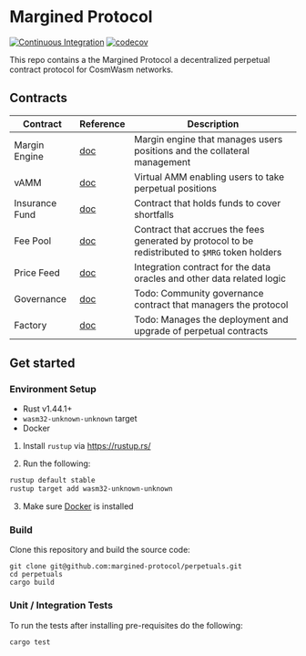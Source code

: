 # Margined Protocol

[![Continuous Integration](https://github.com/margined-protocol/perpetuals/actions/workflows/ci.yml/badge.svg)](https://github.com/margined-protocol/perpetuals/actions/workflows/ci.yml)
[![codecov](https://codecov.io/gh/margined-protocol/perpetuals/branch/main/graph/badge.svg?token=FDMKT04UWK)](https://codecov.io/gh/margined-protocol/perpetuals)


This repo contains a the Margined Protocol a decentralized perpetual contract protocol for CosmWasm networks.

## Contracts

| Contract              | Reference                                      | Description                                                                                           |
| --------------------- | ---------------------------------------------- | ----------------------------------------------------------------------------------------------------- |
| Margin Engine         | [doc](./contracts/margined_engine)             | Margin engine that manages users positions and the collateral management                              |
| vAMM                  | [doc](./contracts/margined_vamm)               | Virtual AMM enabling users to take perpetual positions                                                |
| Insurance Fund        | [doc](./contracts/margined_insurance_fund)     | Contract that holds funds to cover shortfalls                                                         |
| Fee Pool              | [doc](./contracts/margined_fee_pool)           | Contract that accrues the fees generated by protocol to be redistributed to `$MRG` token holders      |
| Price Feed            | [doc](./contracts/margined_price_feed)         | Integration contract for the data oracles and other data related logic                                |
| Governance            | [doc](./contracts/)                            | Todo: Community governance contract that managers the protocol                                        |
| Factory               | [doc](./contracts/)                            | Todo: Manages the deployment and upgrade of perpetual contracts                                       |

## Get started

### Environment Setup

- Rust v1.44.1+
- `wasm32-unknown-unknown` target
- Docker

1. Install `rustup` via https://rustup.rs/

2. Run the following:

```sh
rustup default stable
rustup target add wasm32-unknown-unknown
```

3. Make sure [Docker](https://www.docker.com/) is installed

### Build

Clone this repository and build the source code:
```
git clone git@github.com:margined-protocol/perpetuals.git
cd perpetuals
cargo build
```

### Unit / Integration Tests

To run the tests after installing pre-requisites do the following:

```sh
cargo test
```
